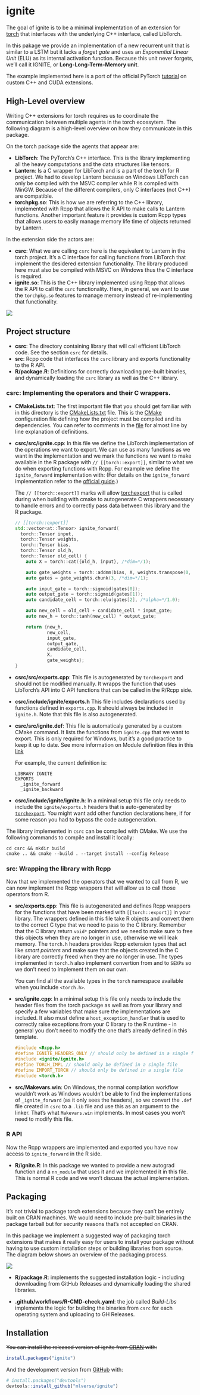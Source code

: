 
<!-- README.md is generated from README.Rmd. Please edit that file -->

# ignite

<!-- badges: start -->
<!-- badges: end -->

The goal of ignite is to be a minimal implementation of an extension for
[torch](https://github.com/mlverse/torch) that interfaces with the
underlying C++ interface, called LibTorch.

In this pakage we provide an implementation of a new recurrent unit that
is similar to a LSTM but it lacks a *forget gate* and uses an
*Exponential Linear Unit* (ELU) as its internal activation function.
Because this unit never forgets, we’ll call it IGNITE, or
**Long-Long-Term-Memory unit**.

The example implemented here is a port of the official PyTorch
[tutorial](https://pytorch.org/tutorials/advanced/cpp_extension.html) on
custom C++ and CUDA extensions.

## High-Level overview

Writing C++ extensions for torch requires us to coordinate the
communication between multiple agents in the torch ecossytem. The
following diagram is a high-level overview on how they communicate in
this package.

On the torch package side the agents that appear are:

-   **LibTorch**: The PyTorch’s C++ interface. This is the library
    implementing all the heavy computations and the data structures like
    tensors.
-   **Lantern**: Is a C wrapper for LibTorch and is a part of the torch
    for R project. We had to develop Lantern because on Windows LibTorch
    can only be
    compiled with the MSVC compiler while R is compiled with MinGW.
    Because of the different compilers, only C interfaces (not C++) are
    compatible.
-   **torchpkg.so**: This is how we are referring to the C++ library,
    implemented with Rcpp that allows the R API to make calls to Lantern
    functions. Another important feature it provides is custom Rcpp
    types that allows users to easily manage memory life time of objects
    returned by Lantern.

In the extension side the actors are:

-   **csrc**: What we are calling `csrc` here is the equivalent to
    Lantern in the torch project. It’s a C interface for calling
    functions from LibTorch that implement the desidered extension
    functionality. The library produced here must also be compiled with
    MSVC on Windows thus the C interface is required.
-   **ignite.so**: This is the C++ library implemented using Rcpp that
    allows the R API to call the `csrc` functionality. Here, in general,
    we want to use the `torchpkg.so` features to manage memory instead
    of re-implementing that functionality.

[![](man/figures/high-level.png)](https://excalidraw.com/#json=6114208240369664,J9vJ8KK7VOBqgn7Nex5Huw)

## Project structure

-   **csrc**: The directory containing library that will call efficient
    LibTorch code. See the section `csrc` for details.
-   **src**: Rcpp code that interfaces the `csrc` library and exports
    functionality to the R API.
-   **R/package.R**: Definitions for correctly downloading pre-built
    binaries, and dynamically loading the `csrc` library as well as the
    C++ library.

### csrc: Implementing the operators and their C wrappers.

-   **CMakeLists.txt**: The first important file that you should get
    familiar with in this directory is the
    [CMakeLists.txt](https://github.com/mlverse/ignite/blob/main/csrc/CMakeLists.txt)
    file. This is the [CMake](https://cmake.org/) configuration file
    defining how the project must be compiled and its dependencies. You
    can refer to comments in the
    [file](https://github.com/mlverse/ignite/blob/main/csrc/CMakeLists.txt)
    for almost line by line explanation of definitions.

-   **csrc/src/ignite.cpp**: In this file we define the LibTorch
    implementation of the operations we want to export. We can use as
    many functions as we want in the implementation and we mark the
    functions we want to make available in the R package with
    `// [[torch::export]]`, similar to what we do when exporting
    functions with Rcpp. For example we define the `ignite_forward`
    implementation with: (For details on the `ignite_forward`
    implementation refer to the [official
    guide](https://pytorch.org/tutorials/advanced/cpp_extension.html).)

    The `// [[torch::export]]` marks will allow
    [torchexport](https://github.com/mlverse/torchexport) that is called
    during when building with cmake to autogenerate C wrappers necessary
    to handle errors and to correctly pass data between this library and
    the R package.

    ``` cpp
    // [[torch::export]]
    std::vector<at::Tensor> ignite_forward(
      torch::Tensor input,
      torch::Tensor weights,
      torch::Tensor bias,
      torch::Tensor old_h,
      torch::Tensor old_cell) {
        auto X = torch::cat({old_h, input}, /*dim=*/1);

        auto gate_weights = torch::addmm(bias, X, weights.transpose(0, 1));
        auto gates = gate_weights.chunk(3, /*dim=*/1);

        auto input_gate = torch::sigmoid(gates[0]);
        auto output_gate = torch::sigmoid(gates[1]);
        auto candidate_cell = torch::elu(gates[2], /*alpha=*/1.0);

        auto new_cell = old_cell + candidate_cell * input_gate;
        auto new_h = torch::tanh(new_cell) * output_gate;

        return {new_h,
                new_cell,
                input_gate,
                output_gate,
                candidate_cell,
                X,
                gate_weights};
    }
    ```

-   **csrc/src/exports.cpp**: This file is autogenerated by
    `torchexport` and should not be modified manually. It wrapps the
    function that uses LibTorch’s API into C API functions that can be
    called in the R/Rcpp side.

-   **csrc/include/ignite/exports.h** This file includes declarations used
    by functions defined in `exports.cpp`. It should always be included
    in `ignite.h`. Note that this file is also autogenerated.

-   **csrc/src/ignite.def**: This file is automaticaly generated by a
    custom CMake command. It lists the functions from `ignite.cpp` that we
    want to export. This is only required for Windows, but it’s a good
    practice to keep it up to date. See more information on Module
    definition files in this
    [link](https://docs.microsoft.com/en-us/cpp/build/reference/module-definition-dot-def-files?view=msvc-160)

    For example, the current definition is:

        LIBRARY IGNITE
        EXPORTS
          _ignite_forward
          _ignite_backward

-   **csrc/include/ignite/ignite.h**: In a minimal setup this file only
    needs to include the `ignite/exports.h` headers that is auto-generated
    by [`torchexport`](https:://github.com/mlverse/torchexport). You
    might want add other function declarations here, if for some reason
    you had to bypass the code autogeneration.

The library implemented in `csrc` can be compiled with CMake. We use the
following commands to compile and install it locally:

    cd csrc && mkdir build
    cmake .. && cmake --build . --target install --config Release

### src: Wrapping the library with Rcpp

Now that we implemented the operators that we wanted to call from R, we
can now implement the Rcpp wrappers that will allow us to call those
operators from R.

-   **src/exports.cpp**: This file is autogenerated and defines Rcpp
    wrappers for the functions that have been marked with
    `[[torch::export]]` in your library. The wrappers defined in this
    file take R objects and convert them to the correct C type that we
    need to pass to the C library. Remember that the C library return
    `void*` pointers and we need to make sure to free this objects when
    they are no longer in use, otherwise we will leak memory. The
    `torch.h` headers provides Rcpp extension types that act like *smart
    pointers* and make sure that the objects created in the C library
    are correctly freed when they are no longer in use. The types
    implemented in `torch.h` also implement convertion from and to
    `SEXP`s so we don’t need to implement them on our own.

    You can find all the available types in the `torch` namespace
    available when you include `<torch.h>`.

-   **src/ignite.cpp**: In a minimal setup this file only needs to include
    the header files from the torch package as well as from your library
    and specify a few variables that make sure the implementations are
    included. It also must define a `host_exception_handler` that is
    used to correctly raise exceptions from your C library to the R
    runtime - in general you don’t need to modify the one that’s already
    defined in this template.

    ``` cpp
    #include <Rcpp.h>
    #define IGNITE_HEADERS_ONLY // should only be defined in a single file
    #include <ignite/ignite.h>
    #define TORCH_IMPL // should only be defined in a single file
    #define IMPORT_TORCH // should only be defined in a single file
    #include <torch.h>
    ```

-   **src/Makevars.win**: On Windows, the normal compilation workflow
    wouldn’t work as Windows wouldn’t be able to find the
    implementations of `_ignite_forward` (as it only sees the headers), so
    we convert the `.def` file created in `csrc` to a `.lib` file and
    use this as an argument to the linker. That’s what `Makevars.win`
    implements. In most cases you won’t need to modify this file.

### R API

Now the Rcpp wrappers are implemented and exported you have now access
to `ignite_forward` in the R side.

-   **R/ignite.R**: In this package we wanted to provide a new autograd
    function and a `nn_module` that uses it and we implemented it in
    this file. This is normal R code and we won’t discuss the actual
    implementation.

## Packaging

It’s not trivial to package torch extensions because they can’t be
entirely built on CRAN machines. We would need to include pre-built
binaries in the package tarball but for security reasons that’s not
accepted on CRAN.

In this package we implement a suggested way of packaging torch
extensions that makes it really easy for users to install your package
without having to use custom installation steps or building libraries
from source. The diagram below shows an overview of the packaging
process.

![](man/figures/packaging.png)

-   **R/package.R**: implements the suggested installation logic -
    including downloading from GitHub Releases and dynamically loading
    the shared libraries.

-   **.github/workflows/R-CMD-check.yaml**: the job called *Build-Libs*
    implements the logic for building the binaries from `csrc` for each
    operating system and uploading to GH Releases.

## Installation

~~You can install the released version of ignite from
[CRAN](https://CRAN.R-project.org) with:~~

``` r
install.packages("ignite")
```

And the development version from [GitHub](https://github.com/) with:

``` r
# install.packages("devtools")
devtools::install_github("mlverse/ignite")
```
